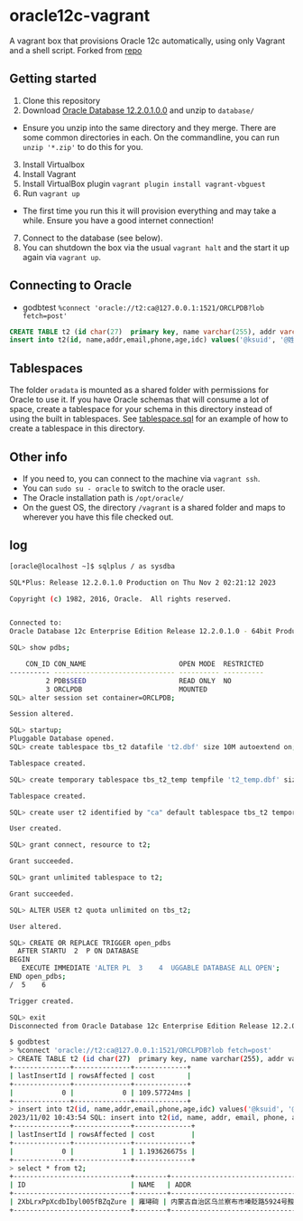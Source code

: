 # oracle12c-vagrant

A vagrant box that provisions Oracle 12c automatically, using only Vagrant and a shell script. Forked from [repo](https://github.com/steveswinsburg/oracle12c-vagrant)

## Getting started

1. Clone this repository
2. Download [Oracle Database 12.2.0.1.0.0](https://edelivery.oracle.com/osdc/faces/SoftwareDelivery) and unzip to `database/`
  * Ensure you unzip into the same directory and they merge. There are some common directories in each. On the commandline, you can run `unzip '*.zip'` to do this for you.
3. Install Virtualbox
4. Install Vagrant
5. Install VirtualBox plugin `vagrant plugin install vagrant-vbguest`
6. Run `vagrant up`
  * The first time you run this it will provision everything and may take a while. Ensure you have a good internet connection!
7. Connect to the database (see below).
8. You can shutdown the box via the usual `vagrant halt` and the start it up again via `vagrant up`.

## Connecting to Oracle

- godbtest `%connect 'oracle://t2:ca@127.0.0.1:1521/ORCLPDB?lob fetch=post'`
  
```sql
CREATE TABLE t2 (id char(27)  primary key, name varchar(255), addr varchar(255), email varchar(255), phone varchar(255), age varchar(3), idc varchar(256));
insert into t2(id, name,addr,email,phone,age,idc) values('@ksuid', '@姓名', '@地址', '@邮箱', '@手机', '@random_int(15-95)', '@身份证');
```

## Tablespaces

The folder `oradata` is mounted as a shared folder with permissions for Oracle to use it. If you have Oracle schemas that will consume a lot of space, create a tablespace for your schema in this directory instead of using the built in tablespaces. See [tablespace.sql](/scripts/tablespace.sql) for an example of how to create a tablespace in this directory.

## Other info

* If you need to, you can connect to the machine via `vagrant ssh`.
* You can `sudo su - oracle` to switch to the oracle user.
* The Oracle installation path is `/opt/oracle/`
* On the guest OS, the directory `/vagrant` is a shared folder and maps to wherever you have this file checked out.

## log

```sh
[oracle@localhost ~]$ sqlplus / as sysdba

SQL*Plus: Release 12.2.0.1.0 Production on Thu Nov 2 02:21:12 2023

Copyright (c) 1982, 2016, Oracle.  All rights reserved.


Connected to:
Oracle Database 12c Enterprise Edition Release 12.2.0.1.0 - 64bit Production

SQL> show pdbs;

    CON_ID CON_NAME                       OPEN MODE  RESTRICTED
---------- ------------------------------ ---------- ----------
         2 PDB$SEED                       READ ONLY  NO
         3 ORCLPDB                        MOUNTED
SQL> alter session set container=ORCLPDB;

Session altered.

SQL> startup;
Pluggable Database opened.
SQL> create tablespace tbs_t2 datafile 't2.dbf' size 10M autoextend on;

Tablespace created.

SQL> create temporary tablespace tbs_t2_temp tempfile 't2_temp.dbf' size 5M autoextend on;

Tablespace created.

SQL> create user t2 identified by "ca" default tablespace tbs_t2 temporary tablespace tbs_t2_temp;             

User created.

SQL> grant connect, resource to t2;

Grant succeeded.

SQL> grant unlimited tablespace to t2;

Grant succeeded.

SQL> ALTER USER t2 quota unlimited on tbs_t2;

User altered.

SQL> CREATE OR REPLACE TRIGGER open_pdbs
  AFTER STARTU  2  P ON DATABASE
BEGIN
   EXECUTE IMMEDIATE 'ALTER PL  3    4  UGGABLE DATABASE ALL OPEN';
END open_pdbs;
/  5    6  

Trigger created.

SQL> exit
Disconnected from Oracle Database 12c Enterprise Edition Release 12.2.0.1.0 - 64bit Production
```

```sh
$ godbtest
> %connect 'oracle://t2:ca@127.0.0.1:1521/ORCLPDB?lob fetch=post'
> CREATE TABLE t2 (id char(27)  primary key, name varchar(255), addr varchar(255), email varchar(255), phone varchar(255), age varchar(3), idc varchar(256));
+--------------+--------------+-------------+
| lastInsertId | rowsAffected | cost        |
+--------------+--------------+-------------+
|            0 |            0 | 109.57724ms |
+--------------+--------------+-------------+
> insert into t2(id, name,addr,email,phone,age,idc) values('@ksuid', '@姓名', '@地址', '@邮箱', '@手机', '@random_int(15-95)', '@身份证');
2023/11/02 10:43:54 SQL: insert into t2(id, name, addr, email, phone, age, idc) values (:1, :2, :3, :4, :5, :6, :7) ::: Args: ["2XbLrxPpXcdbIbyl...","雍璕碋","内蒙古自治\ufffd...","odldrzuz@lmtwd.s...","14565225308",86,"4181572009021599..."]
+--------------+--------------+--------------+
| lastInsertId | rowsAffected | cost         |
+--------------+--------------+--------------+
|            0 |            1 | 1.193626675s |
+--------------+--------------+--------------+
> select * from t2;
+-----------------------------+--------+--------------------------------------------------------+----------------------+-------------+-----+--------------------+
| ID                          | NAME   | ADDR                                                   | EMAIL                | PHONE       | AGE | IDC                |
+-----------------------------+--------+--------------------------------------------------------+----------------------+-------------+-----+--------------------+
| 2XbLrxPpXcdbIbyl005fBZqZure | 雍璕碋 | 内蒙古自治区乌兰察布市嗪貶路5924号黢蹵小区11单元1002室 | odldrzuz@lmtwd.space | 14565225308 | 86  | 418157200902159939 |
+-----------------------------+--------+--------------------------------------------------------+----------------------+-------------+-----+--------------------+
```